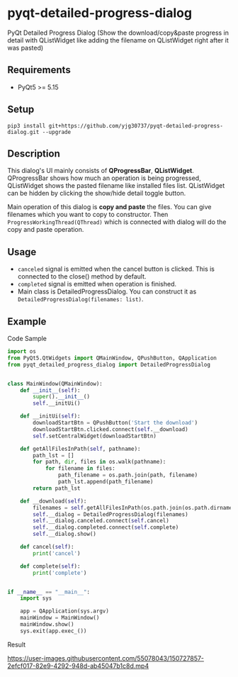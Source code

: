 # pyqt-detailed-progress-dialog
PyQt Detailed Progress Dialog (Show the download/copy&paste progress in detail with QListWidget like adding the filename on QListWidget right after it was pasted)

## Requirements
* PyQt5 >= 5.15

## Setup
```pip3 install git+https://github.com/yjg30737/pyqt-detailed-progress-dialog.git --upgrade```

## Description
This dialog's UI mainly consists of <b>QProgressBar</b>, <b>QListWidget</b>. QProgressBar shows how much an operation is being progressed, QListWidget shows the pasted filename like installed files list. QListWidget can be hidden by clicking the show/hide detail toggle button. 

Main operation of this dialog is <b>copy and paste</b> the files. You can give filenames which you want to copy to constructor. Then ```ProgressWorkingThread(QThread)``` which is connected with dialog will do the copy and paste operation.

## Usage
* ```canceled``` signal is emitted when the cancel button is clicked. This is connected to the close() method by default.
* ```completed``` signal is emitted when operation is finished.
* Main class is DetailedProgressDialog. You can construct it as ```DetailedProgressDialog(filenames: list)```.

## Example
Code Sample
```python
import os
from PyQt5.QtWidgets import QMainWindow, QPushButton, QApplication
from pyqt_detailed_progress_dialog import DetailedProgressDialog


class MainWindow(QMainWindow):
    def __init__(self):
        super().__init__()
        self.__initUi()

    def __initUi(self):
        downloadStartBtn = QPushButton('Start the download')
        downloadStartBtn.clicked.connect(self.__download)
        self.setCentralWidget(downloadStartBtn)

    def getAllFilesInPath(self, pathname):
        path_lst = []
        for path, dir, files in os.walk(pathname):
            for filename in files:
                path_filename = os.path.join(path, filename)
                path_lst.append(path_filename)
        return path_lst

    def __download(self):
        filenames = self.getAllFilesInPath(os.path.join(os.path.dirname(__file__), 'src')) # Get all the filenames list in certain directory
        self.__dialog = DetailedProgressDialog(filenames)
        self.__dialog.canceled.connect(self.cancel)
        self.__dialog.completed.connect(self.complete)
        self.__dialog.show()

    def cancel(self):
        print('cancel')

    def complete(self):
        print('complete')


if __name__ == "__main__":
    import sys

    app = QApplication(sys.argv)
    mainWindow = MainWindow()
    mainWindow.show()
    sys.exit(app.exec_())
```

Result

https://user-images.githubusercontent.com/55078043/150727857-2efcf017-82e9-4292-948d-ab45047b1c8d.mp4





